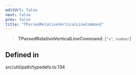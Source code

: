 ```yaml
---
editUrl: false
next: false
prev: false
title: "TParsedRelativeVerticalLineCommand"
---
```


> **TParsedRelativeVerticalLineCommand**: [`"v"`, `number`]

## Defined in

src/util/path/typedefs.ts:134
